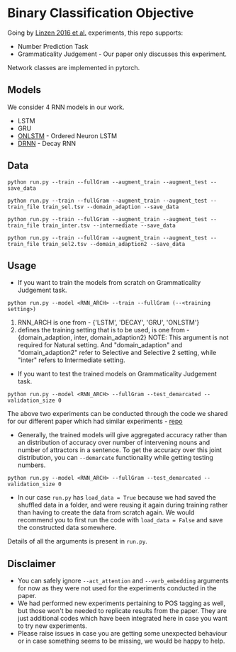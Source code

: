 # Binary Classification Objective

Going by [Linzen 2016 et al.](https://arxiv.org/pdf/1611.01368.pdf) experiments, this repo supports:
* Number Prediction Task 
* Grammaticality Judgement - Our paper only discusses this experiment.  

Network classes are implemented in pytorch.  

## Models

We consider 4 RNN models in our work.

* LSTM
* GRU
* [ONLSTM](https://arxiv.org/abs/1810.09536) - Ordered Neuron LSTM
* [DRNN](https://arxiv.org/abs/2005.08199) - Decay RNN 

## Data

```
python run.py --train --fullGram --augment_train --augment_test --save_data
```

```
python run.py --train --fullGram --augment_train --augment_test --train_file train_sel.tsv --domain_adaption --save_data
```

```
python run.py --train --fullGram --augment_train --augment_test --train_file train_inter.tsv --intermediate --save_data
```

```
python run.py --train --fullGram --augment_train --augment_test --train_file train_sel2.tsv --domain_adaption2 --save_data
```

## Usage

* If you want to train the models from scratch on Grammaticality Judgement task.
```
python run.py --model <RNN_ARCH> --train --fullGram (--<training setting>)
```

1. RNN_ARCH is one from - {'LSTM', 'DECAY', 'GRU', 'ONLSTM'}
2. <training setting> defines the training setting that is to be used, is one from - {domain_adaption, inter, domain_adaption2}
NOTE: This argument is not required for Natural setting. And "domain_adaption" and "domain_adaption2" refer to Selective and Selective 2 setting, while "inter" refers to Intermediate setting.

* If you want to test the trained models on Grammaticality Judgement task.
```
python run.py --model <RNN_ARCH> --fullGram --test_demarcated --validation_size 0
```

The above two experiments can be conducted through the code we shared for our different paper which had similar experiments - [repo](https://github.com/bhattg/Decay-RNN-ACL-SRW2020)


* Generally, the trained models will give aggregated accuracy rather than an distribution of accuracy over number of intervening nouns and number of attractors in a sentence. To get the accuracy over this joint distribution, you can ```--demarcate``` functionality while getting testing numbers.
```
python run.py --model <RNN_ARCH> --fullGram --test_demarcated --validation_size 0
```

* In our case ```run.py``` has ```load_data = True``` because we had saved the shuffled data in a folder, and were reusing it again during training rather than having to create the data from scratch again. We would recommend you to first run the code with ```load_data = False``` and save the constructed data somewhere.

Details of all the arguments is present in ```run.py```. 


## Disclaimer
* You can safely ignore ```--act_attention``` and ```--verb_embedding``` arguments for now as they were not used for the experiments conducted in the paper.
* We had performed new experiments pertaining to POS tagging as well, but those won't be needed to replicate results from the paper. They are just additional codes which have been integrated here in case you want to try new experiments.
* Please raise issues in case you are getting some unexpected behaviour or in case something seems to be missing, we would be happy to help.

